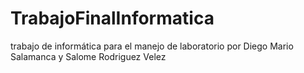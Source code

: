 # TrabajoFinalInformatica
trabajo de informática para el manejo de laboratorio por Diego Mario Salamanca y Salome Rodriguez Velez
